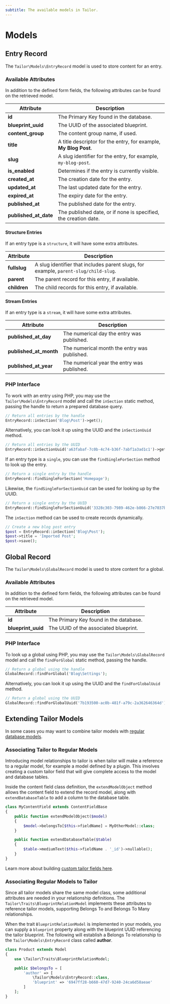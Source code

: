 ```yaml
---
subtitle: The available models in Tailor.
---
```

# Models

## Entry Record

The `Tailor\Models\EntryRecord` model is used to store content for an entry.

### Available Attributes

In addition to the defined form fields, the following attributes can be found on the retrieved model.

Attribute | Description
-------- | -------------
**id** | The Primary Key found in the database.
**blueprint_uuid** | The UUID of the associated blueprint.
**content_group** | The content group name, if used.
**title** | A title descriptor for the entry, for example, **My Blog Post**.
**slug** | A slug identifier for the entry, for example, `my-blog-post`.
**is_enabled** | Determines if the entry is currently visible.
**created_at** | The creation date for the entry.
**updated_at** | The last updated date for the entry.
**expired_at** | The expiry date for the entry.
**published_at** | The published date for the entry.
**published_at_date** | The published date, or if none is specified, the creation date.

#### Structure Entries

If an entry type is a `structure`, it will have some extra attributes.

Attribute | Description
-------- | -------------
**fullslug** | A slug identifier that includes parent slugs, for example, `parent-slug/child-slug`.
**parent** | The parent record for this entry, if available.
**children** | The child records for this entry, if available.

#### Stream Entries

If an entry type is a `stream`, it will have some extra attributes.

Attribute | Description
-------- | -------------
**published_at_day** | The numerical day the entry was published.
**published_at_month** | The numerical month the entry was published.
**published_at_year** | The numerical year the entry was published.

### PHP Interface

To work with an entry using PHP, you may use the `Tailor\Models\EntryRecord` model and call the `inSection` static method, passing the handle to return a prepared database query.

```php
// Return all entries by the handle
EntryRecord::inSection('Blog\Post')->get();
```

Alternatively, you can look it up using the UUID and the `inSectionUuid` method.

```php
// Return all entries by the UUID
EntryRecord::inSectionUuid('a63fabaf-7c0b-4c74-b36f-7abf1a3ad1c1')->get();
```

If an entry type is a `single`, you can use the `findSingleForSection` method to look up the entry.

```php
// Return a single entry by the handle
EntryRecord::findSingleForSection('Homepage');
```

Likewise, the `findSingleForSectionUuid` can be used for looking up by the UUID.

```php
// Return a single entry by the UUID
EntryRecord::findSingleForSectionUuid('3328c303-7989-462e-b866-27e7037ba275');
```

The `inSection` method can be used to create records dynamically.

```php
// Create a new blog post entry
$post = EntryRecord::inSection('Blog\Post');
$post->title = 'Imported Post';
$post->save();
```

## Global Record

The `Tailor\Models\GlobalRecord` model is used to store content for a global.

### Available Attributes

In addition to the defined form fields, the following attributes can be found on the retrieved model.

Attribute | Description
-------- | -------------
**id** | The Primary Key found in the database.
**blueprint_uuid** | The UUID of the associated blueprint.

### PHP Interface

To look up a global using PHP, you may use the `Tailor\Models\GlobalRecord` model and call the `findForGlobal` static method, passing the handle.

```php
// Return a global using the handle
GlobalRecord::findForGlobal('Blog\Settings');
```

Alternatively, you can look it up using the UUID and the `findForGlobalUuid` method.

```php
// Return a global using the UUID
GlobalRecord::findForGlobalUuid('7b193500-ac0b-481f-a79c-2a362646364d');
```

## Extending Tailor Models

In some cases you may want to combine tailor models with [regular database models](../../extend/system/models.md).

### Associating Tailor to Regular Models

Introducing model relationships to tailor is when tailor will make a reference to a regular model, for example a model defined by a plugin. This involves creating a custom tailor field that will give complete access to the model and database tables.

Inside the content field class definition, the `extendModelObject` method allows the content field to extend the record model, along with `extendDatabaseTable` to add a column to the database table.

```php
class MyContentField extends ContentFieldBase
{
    public function extendModelObject($model)
    {
        $model->belongsTo[$this->fieldName] = MyOtherModel::class;
    }

    public function extendDatabaseTable($table)
    {
        $table->mediumText($this->fieldName . '_id')->nullable();
    }
}
```

Learn more about building [custom tailor fields here](../../extend/tailor-fields.md).

### Associating Regular Models to Tailor

Since all tailor models share the same model class, some additional attributes are needed in your relationship definitions. The `Tailor\Traits\BlueprintRelationModel` implements these attributes to reference tailor models, supporting Belongs To and Belongs To Many relationships.

When the trait `BlueprintRelationModel` is implemented in your models, you can supply a `blueprint` property along with the blueprint UUID referencing the tailor blueprint. The following will establish a Belongs To relationship to the `Tailor\Models\EntryRecord` class called **author**.

```php
class Product extends Model
{
    use \Tailor\Traits\BlueprintRelationModel;

    public $belongsTo = [
        'author' => [
            \Tailor\Models\EntryRecord::class,
            'blueprint' => '6947ff28-b660-47d7-9240-24ca6d58aeae'
        ]
    ];
}
```
